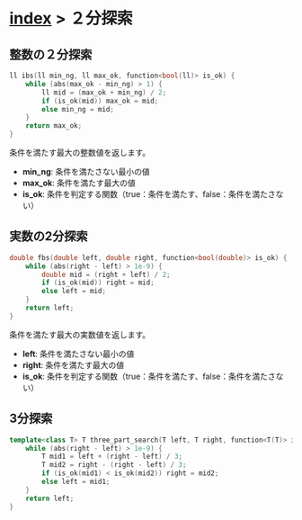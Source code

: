 # [index](index.md) > ２分探索

## 整数の２分探索

```cpp
ll ibs(ll min_ng, ll max_ok, function<bool(ll)> is_ok) {
    while (abs(max_ok - min_ng) > 1) {
        ll mid = (max_ok + min_ng) / 2;
        if (is_ok(mid)) max_ok = mid;
        else min_ng = mid;
    }
    return max_ok;
}

```
条件を満たす最大の整数値を返します。

- **min_ng**: 条件を満たさない最小の値
- **max_ok**: 条件を満たす最大の値
- **is_ok**: 条件を判定する関数（true：条件を満たす、false：条件を満たさない）

## 実数の2分探索

```cpp
double fbs(double left, double right, function<bool(double)> is_ok) {
    while (abs(right - left) > 1e-9) {
        double mid = (right + left) / 2;
        if (is_ok(mid)) right = mid;
        else left = mid;
    }
    return left;
}
```

条件を満たす最大の実数値を返します。

- **left**: 条件を満たさない最小の値
- **right**: 条件を満たす最大の値
- **is_ok**: 条件を判定する関数（true：条件を満たす、false：条件を満たさない）

## 3分探索

```cpp
template<class T> T three_part_search(T left, T right, function<T(T)> is_ok) {
    while (abs(right - left) > 1e-9) {
        T mid1 = left + (right - left) / 3;
        T mid2 = right - (right - left) / 3;
        if (is_ok(mid1) < is_ok(mid2)) right = mid2;
        else left = mid1;
    }
    return left;
}
```